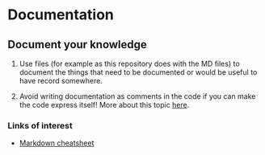 # Documentation

## Document your knowledge

1. Use files (for example as this repository does with the MD files) to document the things that need to be documented
or would be useful to have record somewhere.

2. Avoid writing documentation as comments in the code if you can make the code express itself!
More about this topic [here](../technical-skills/comments.md).

### Links of interest

* [Markdown cheatsheet](https://github.com/tchapi/markdown-cheatsheet/blob/master/README.md)
